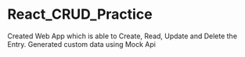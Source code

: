 # React_CRUD_Practice
Created Web App which is able to Create, Read, Update and Delete the Entry. Generated custom data using Mock Api
